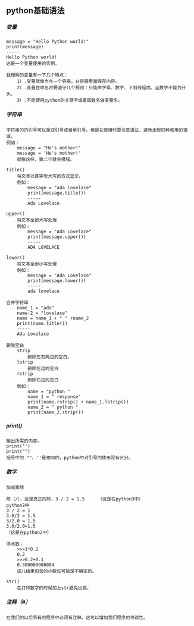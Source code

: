 ## python基础语法

 
##### 变量
    
    message = "Hello Python world!"
    print(message)
    -----
    Hello Python world!
    这是一个变量使用的实例。
    
    我理解的变量有一下几个特点：
        1）.变量就像当与一个容器，在容器里面保存内容。
        2）.变量在命名时要遵守几个规则：只能由字母、数字、下划线组成。且数字不能为开头。
        3）.不能使用python的关键字或者函数名做变量名。
##### 字符串

    字符串的的引号可以是双引号或者单引号。但是在使用时要注意语法，避免出现同种使用的错误。
    例如：
        message = "He's mother!"
        message = 'He's mother!'
        就像这样，第二个就会报错。
        
    title()
        将文本以首字母大写的方式显示。
        例如：
            message = "ada lovelace"
            print(message.title())
            -----
            Ada Lovelace
    
    upper()
        将文本全部大写处理
        例如：
            message = "Ada Lovelace"
            print(message.upper())
            -----
            ADA LOVELACE
    
    lower()
        将文本全部小写处理
        例如：
            message = "Ada Lovelace"
            print(message.lower())
            -----
            ada lovelace
            
    合并字符串
        name_1 = "ada"
        name-2 = "lovelace"
        name = name_1 + " " +name_2
        print(name.title())
        -----
        Ada Lovelace
        
    删除空白
        strip
            删除左右两边的空白。
        lstrip
            删除左边的空白
        rstrip
            删除右边的空白
        例如：
            name = "python "
            name_1 = " response"
            print(name.rstrip() + name_1.lstrip())
            name_2 = " python "
            print(name_2.strip())
            
##### print()
   
    输出所需的内容。
    print('')
    print("")
    括号中的 ""、''是相同的，python中对引号的使用没有区分。
   
##### 数字

    加减乘除
    
    除（/），这是真正的除，3 / 2 = 1.5     （这是在python3中）
    python2中
    3 / 2 = 1
    3.0/2 = 1.5
    3/2.0 = 1.5
    3.0/2.0=1.5
    （这是在python2中）
    
    浮点数：
        >>>1*0.2
        0.2
        >>>0.2+0.1
        0.300000000004
        这儿结果包含的小数位可能是不确定的。
        
    str()
        在打印数字的时候加上str避免出错。
        
##### 注释（#）
    在我们的以后所有的程序中必须有注释。这可以增加我们程序的可读性。